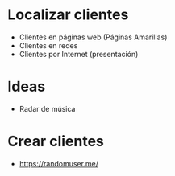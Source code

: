 # Localizar clientes
- Clientes en páginas web (Páginas Amarillas)
- Clientes en redes
- Clientes por Internet (presentación)

# Ideas
- Radar de música

# Crear clientes
- https://randomuser.me/
